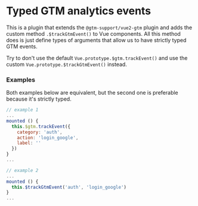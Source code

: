 # Typed GTM analytics events

This is a plugin that extends the `@gtm-support/vue2-gtm` plugin and adds the custom method `.$trackGtmEvent()` to Vue components. All this method does is just define types of arguments that allow us to have strictly typed GTM events.

Try to don't use the default `Vue.prototype.$gtm.trackEvent()` and use the custom `Vue.prototype.$trackGtmEvent()` instead.

### Examples

Both examples below are equivalent, but the second one is preferable because it's strictly typed.

```js
// example 1
...
mounted () {
  this.$gtm.trackEvent({
    category: 'auth',
    action: 'login_google',
    label: ''
  })
}
...
```

```js
// example 2
...
mounted () {
  this.$trackGtmEvent('auth', 'login_google')
}
...
```
